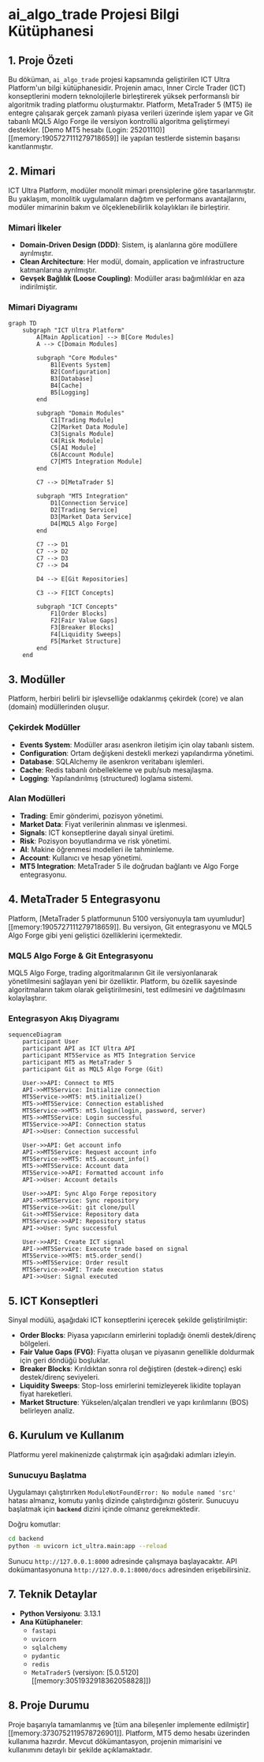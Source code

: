 # ai_algo_trade Projesi Bilgi Kütüphanesi

## 1. Proje Özeti
Bu döküman, `ai_algo_trade` projesi kapsamında geliştirilen ICT Ultra Platform'un bilgi kütüphanesidir. Projenin amacı, Inner Circle Trader (ICT) konseptlerini modern teknolojilerle birleştirerek yüksek performanslı bir algoritmik trading platformu oluşturmaktır.
Platform, MetaTrader 5 (MT5) ile entegre çalışarak gerçek zamanlı piyasa verileri üzerinde işlem yapar ve Git tabanlı MQL5 Algo Forge ile versiyon kontrollü algoritma geliştirmeyi destekler. [Demo MT5 hesabı (Login: 25201110)][[memory:1905727111279718659]] ile yapılan testlerde sistemin başarısı kanıtlanmıştır.

## 2. Mimari
ICT Ultra Platform, modüler monolit mimari prensiplerine göre tasarlanmıştır. Bu yaklaşım, monolitik uygulamaların dağıtım ve performans avantajlarını, modüler mimarinin bakım ve ölçeklenebilirlik kolaylıkları ile birleştirir.

### Mimari İlkeler
*   **Domain-Driven Design (DDD)**: Sistem, iş alanlarına göre modüllere ayrılmıştır.
*   **Clean Architecture**: Her modül, domain, application ve infrastructure katmanlarına ayrılmıştır.
*   **Gevşek Bağlılık (Loose Coupling)**: Modüller arası bağımlılıklar en aza indirilmiştir.

### Mimari Diyagramı
```mermaid
graph TD
    subgraph "ICT Ultra Platform"
        A[Main Application] --> B[Core Modules]
        A --> C[Domain Modules]
        
        subgraph "Core Modules"
            B1[Events System]
            B2[Configuration]
            B3[Database]
            B4[Cache]
            B5[Logging]
        end
        
        subgraph "Domain Modules"
            C1[Trading Module]
            C2[Market Data Module]
            C3[Signals Module]
            C4[Risk Module]
            C5[AI Module]
            C6[Account Module]
            C7[MT5 Integration Module]
        end
        
        C7 --> D[MetaTrader 5]
        
        subgraph "MT5 Integration"
            D1[Connection Service]
            D2[Trading Service]
            D3[Market Data Service]
            D4[MQL5 Algo Forge]
        end
        
        C7 --> D1
        C7 --> D2
        C7 --> D3
        C7 --> D4
        
        D4 --> E[Git Repositories]
        
        C3 --> F[ICT Concepts]
        
        subgraph "ICT Concepts"
            F1[Order Blocks]
            F2[Fair Value Gaps]
            F3[Breaker Blocks]
            F4[Liquidity Sweeps]
            F5[Market Structure]
        end
    end
```

## 3. Modüller
Platform, herbiri belirli bir işlevselliğe odaklanmış çekirdek (core) ve alan (domain) modüllerinden oluşur.

### Çekirdek Modüller
*   **Events System**: Modüller arası asenkron iletişim için olay tabanlı sistem.
*   **Configuration**: Ortam değişkeni destekli merkezi yapılandırma yönetimi.
*   **Database**: SQLAlchemy ile asenkron veritabanı işlemleri.
*   **Cache**: Redis tabanlı önbellekleme ve pub/sub mesajlaşma.
*   **Logging**: Yapılandırılmış (structured) loglama sistemi.

### Alan Modülleri
*   **Trading**: Emir gönderimi, pozisyon yönetimi.
*   **Market Data**: Fiyat verilerinin alınması ve işlenmesi.
*   **Signals**: ICT konseptlerine dayalı sinyal üretimi.
*   **Risk**: Pozisyon boyutlandırma ve risk yönetimi.
*   **AI**: Makine öğrenmesi modelleri ile tahminleme.
*   **Account**: Kullanıcı ve hesap yönetimi.
*   **MT5 Integration**: MetaTrader 5 ile doğrudan bağlantı ve Algo Forge entegrasyonu.

## 4. MetaTrader 5 Entegrasyonu
Platform, [MetaTrader 5 platformunun 5100 versiyonuyla tam uyumludur][[memory:1905727111279718659]]. Bu versiyon, Git entegrasyonu ve MQL5 Algo Forge gibi yeni geliştici özelliklerini içermektedir.

### MQL5 Algo Forge & Git Entegrasyonu
MQL5 Algo Forge, trading algoritmalarının Git ile versiyonlanarak yönetilmesini sağlayan yeni bir özelliktir. Platform, bu özellik sayesinde algoritmaların takım olarak geliştirilmesini, test edilmesini ve dağıtılmasını kolaylaştırır.

### Entegrasyon Akış Diyagramı
```mermaid
sequenceDiagram
    participant User
    participant API as ICT Ultra API
    participant MT5Service as MT5 Integration Service
    participant MT5 as MetaTrader 5
    participant Git as MQL5 Algo Forge (Git)
    
    User->>API: Connect to MT5
    API->>MT5Service: Initialize connection
    MT5Service->>MT5: mt5.initialize()
    MT5->>MT5Service: Connection established
    MT5Service->>MT5: mt5.login(login, password, server)
    MT5->>MT5Service: Login successful
    MT5Service->>API: Connection status
    API->>User: Connection successful
    
    User->>API: Get account info
    API->>MT5Service: Request account info
    MT5Service->>MT5: mt5.account_info()
    MT5->>MT5Service: Account data
    MT5Service->>API: Formatted account info
    API->>User: Account details
    
    User->>API: Sync Algo Forge repository
    API->>MT5Service: Sync repository
    MT5Service->>Git: git clone/pull
    Git->>MT5Service: Repository data
    MT5Service->>API: Repository status
    API->>User: Sync successful
    
    User->>API: Create ICT signal
    API->>MT5Service: Execute trade based on signal
    MT5Service->>MT5: mt5.order_send()
    MT5->>MT5Service: Order result
    MT5Service->>API: Trade execution status
    API->>User: Signal executed
```

## 5. ICT Konseptleri
Sinyal modülü, aşağıdaki ICT konseptlerini içerecek şekilde geliştirilmiştir:
*   **Order Blocks**: Piyasa yapıcıların emirlerini topladığı önemli destek/direnç bölgeleri.
*   **Fair Value Gaps (FVG)**: Fiyatta oluşan ve piyasanın genellikle doldurmak için geri döndüğü boşluklar.
*   **Breaker Blocks**: Kırıldıktan sonra rol değiştiren (destek->direnç) eski destek/direnç seviyeleri.
*   **Liquidity Sweeps**: Stop-loss emirlerini temizleyerek likidite toplayan fiyat hareketleri.
*   **Market Structure**: Yükselen/alçalan trendleri ve yapı kırılımlarını (BOS) belirleyen analiz.

## 6. Kurulum ve Kullanım
Platformu yerel makinenizde çalıştırmak için aşağıdaki adımları izleyin.

### Sunucuyu Başlatma
Uygulamayı çalıştırırken `ModuleNotFoundError: No module named 'src'` hatası almanız, komutu yanlış dizinde çalıştırdığınızı gösterir. Sunucuyu başlatmak için **`backend`** dizini içinde olmanız gerekmektedir.

Doğru komutlar:
```bash
cd backend
python -m uvicorn ict_ultra.main:app --reload
```

Sunucu `http://127.0.0.1:8000` adresinde çalışmaya başlayacaktır. API dokümantasyonuna `http://127.0.0.1:8000/docs` adresinden erişebilirsiniz.

## 7. Teknik Detaylar
*   **Python Versiyonu**: 3.13.1
*   **Ana Kütüphaneler**:
    *   `fastapi`
    *   `uvicorn`
    *   `sqlalchemy`
    *   `pydantic`
    *   `redis`
    *   `MetaTrader5` (versiyon: [5.0.5120][[memory:3051932918362058828]])

## 8. Proje Durumu
Proje başarıyla tamamlanmış ve [tüm ana bileşenler implemente edilmiştir][[memory:3730752119578726901]]. Platform, MT5 demo hesabı üzerinden kullanıma hazırdır. Mevcut dökümantasyon, projenin mimarisini ve kullanımını detaylı bir şekilde açıklamaktadır. 